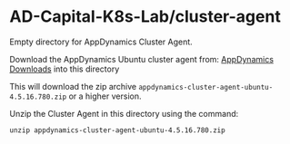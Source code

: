 # AD-Capital-K8s-Lab/cluster-agent

Empty directory for AppDynamics Cluster Agent.

Download the AppDynamics Ubuntu cluster agent from: [AppDynamics Downloads](https://download.appdynamics.com/download/#version=&apm=cluster-agent&os=&platform_admin_os=&appdynamics_cluster_os=&events=&eum=&page=1
) into this directory

This will download the zip archive `appdynamics-cluster-agent-ubuntu-4.5.16.780.zip` or a higher version.

Unzip the Cluster Agent in this directory using the command:

`unzip appdynamics-cluster-agent-ubuntu-4.5.16.780.zip`
